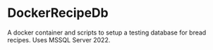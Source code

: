 # DockerRecipeDb
A docker container and scripts to setup a testing database for bread recipes. Uses MSSQL Server 2022.
